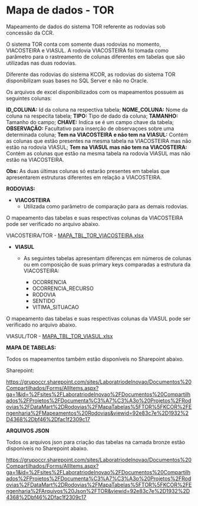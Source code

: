 # Mapa de dados - TOR
Mapeamento de dados do sistema TOR referente as rodovias sob concessão da CCR.

O sistema TOR conta com somente duas rodovias no momento, VIACOSTEIRA e VIASUL. A rodovia VIACOSTEIRA foi tomada como parâmetro para o rastreamento de colunas diferentes em  tabelas que são utilizadas nas duas rodovias.

Diferente das rodovias do sistema KCOR, as rodovias do sistema TOR disponibilizam suas bases no SQL Server e não no Oracle.

Os arquivos de excel disponibilizados com os mapeamentos possuem as seguintes colunas:

**ID_COLUNA:** Id da coluna na respectiva tabela;
**NOME_COLUNA:** Nome da coluna na respecita tabela;
**TIPO:** Tipo de dado da coluna;
**TAMANHO:** Tamanho do campo;
**CHAVE:** Indica se é um campo chave da tabela;
**OBSERVAÇÃO:** Facultativo para inserção de observaçoes sobre uma determinada coluna;
**Tem na VIACOSTEIRA e não tem na VIASUL:** Contém as colunas que estão presentes na mesma tabela na VIACOSTEIRA mas não estão na rodovia VIASUL;
**Tem na VIASUL mas não tem na VIACOSTEIRA:** Contém as colunas que estão na mesma tabela na rodovia VIASUL mas não estão na VIACOSTEIRA.

**Obs:** As duas últimas colunas só estarão presentes em tabelas que apresentarem estruturas diferentes em relação a VIACOSTEIRA.

**RODOVIAS:**
 
- **VIACOSTEIRA** 
  * Utilizada como parâmetro de comparação para as demais rodovias.

O mapeamento das tabelas e suas respectivas colunas da VIACOSTEIRA pode ser verificado no arquivo abaixo.

VIACOSTEIRA/TOR - [MAPA_TBL_TOR_VIACOSTEIRA.xlsx](/.attachments/MAPA_TBL_TOR_VIACOSTEIRA-a6e7d24a-1b94-44c7-95c1-e1c4d6a7874f.xlsx)

- **VIASUL**   
  * As seguintes tabelas apresentam diferenças em números de colunas ou em composição de suas primary keys comparadas a estrutura da VIACOSTEIRA:

    - OCORRENCIA
    - OCORRENCIA_RECURSO
    - RODOVIA
    - SENTIDO
    - VITIMA_SITUACAO

O mapeamento das tabelas e suas respectivas colunas da VIASUL pode ser verificado no arquivo abaixo.

VIASUL/TOR - [MAPA_TBL_TOR_VIASUL.xlsx](/.attachments/MAPA_TBL_TOR_VIASUL-a1398593-847c-4db4-8af4-89548e05c3bc.xlsx)


**MAPA DE TABELAS:**

Todos os mapeamentos também estão disponíveis no Sharepoint abaixo.

Sharepoint:

https://grupoccr.sharepoint.com/sites/LaboratriodeInovao/Documentos%20Compartilhados/Forms/AllItems.aspx?ga=1&id=%2Fsites%2FLaboratriodeInovao%2FDocumentos%20Compartilhados%2FProjetos%2FDocumenta%C3%A7%C3%A3o%20Projetos%2FRodovias%2FDataMart%2DRodovias%2FMapaTabelas%5FTOR%5FKCOR%2FEngenharia%2FMapeamentos%20Rodovias&viewid=92e83c7e%2D1932%2D4368%2Dbf46%2Dfac1f2309c17

**ARQUIVOS JSON**

Todos os arquivos json para criação das tabelas na camada bronze estão disponíveis no Sharepoint abaixo.

https://grupoccr.sharepoint.com/sites/LaboratriodeInovao/Documentos%20Compartilhados/Forms/AllItems.aspx?ga=1&id=%2Fsites%2FLaboratriodeInovao%2FDocumentos%20Compartilhados%2FProjetos%2FDocumenta%C3%A7%C3%A3o%20Projetos%2FRodovias%2FDataMart%2DRodovias%2FMapaTabelas%5FTOR%5FKCOR%2FEngenharia%2FArquivos%20Json%2FTOR&viewid=92e83c7e%2D1932%2D4368%2Dbf46%2Dfac1f2309c17